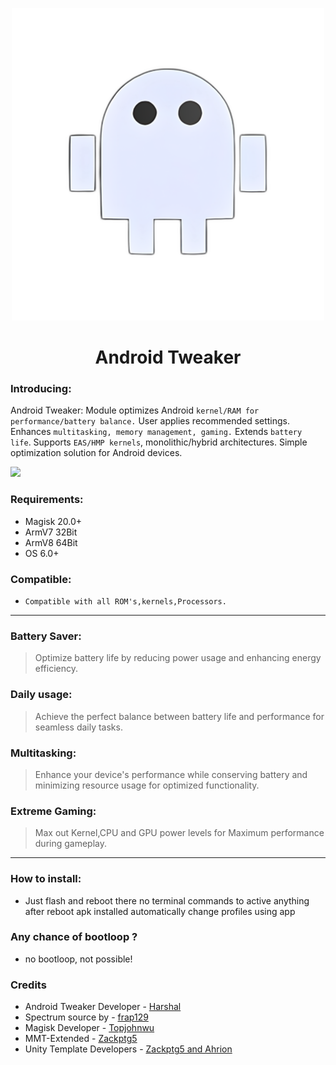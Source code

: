 <p align="center"><a href="https://t.me/AndroidTweaker"><img src=".img/android.jpg" width="500"></a></p> 

 <h1 align="center"><b>Android Tweaker</b></h1> 

### Introducing:
Android Tweaker: Module optimizes Android `kernel/RAM for performance/battery balance.` User applies recommended settings. Enhances `multitasking, memory management, gaming.` Extends `battery life`. Supports `EAS/HMP kernels`, monolithic/hybrid architectures. Simple optimization solution for Android devices.

 <a href="https://t.me/AndroidTweaker"><img src="https://img.shields.io/badge/Join-Telegram%20Channel-red.svg?logo=Telegram"></a>

### Requirements:
- Magisk 20.0+
- ArmV7 32Bit
- ArmV8 64Bit
- OS 6.0+

### Compatible:
- `Compatible with all ROM's,kernels,Processors.`


------------------------------
### Battery Saver:
> Optimize battery life by reducing power usage and enhancing energy efficiency.

### Daily usage:
> Achieve the perfect balance between battery life and performance for seamless daily tasks.

### Multitasking:
> Enhance your device's performance while conserving battery and minimizing resource usage for optimized functionality.

### Extreme Gaming:
> Max out Kernel,CPU and GPU power levels for Maximum performance during gameplay.
------------------------------
### How to install:
- Just flash and reboot there no terminal commands to active anything after reboot apk installed automatically change profiles using app

### Any chance of bootloop ?
- no bootloop, not possible!

### Credits
- Android Tweaker Developer - [Harshal](https://t.me/c0d3h01)
- Spectrum source by - [frap129](https://github.com/frap129)
- Magisk Developer - [Topjohnwu](https://forum.xda-developers.com/apps/magisk/official-magisk-v7-universal-systemless-t3473445)
- MMT-Extended - [Zackptg5](https://forum.xda-developers.com/apps/magisk/magisk-module-template-extended-mmt-ex-t4029819)
- Unity Template Developers - [Zackptg5 and Ahrion](https://forum.xda-developers.com/android/software/module-audio-modification-library-t3579612)
